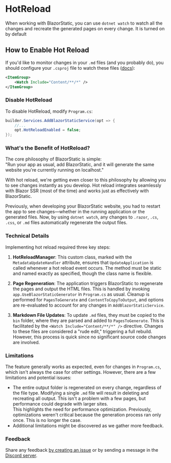 # HotReload

When working with BlazorStatic, you can use `dotnet watch` to watch all the changes and recreate the generated pages on every change. It is turned on by default   

## How to Enable Hot Reload

If you'd like to monitor changes in your `.md` files (and you probably do), you should configure your `.csproj` file  to watch these files ([docs](https://learn.microsoft.com/en-us/dotnet/core/tools/dotnet-watch#watch-additional-files)):

```xml
<ItemGroup>
    <Watch Include="Content/**/*" />
</ItemGroup>
```
### Disable HotReload

To disable HotReload, modify `Program.cs`:

```csharp
builder.Services.AddBlazorStaticService(opt => {
    //...    
    opt.HotReloadEnabled = false;
});
```

### What's the Benefit of HotReload?

The core philosophy of BlazorStatic is simple:  
"Run your app as usual, add BlazorStatic, and it will generate the same website you're currently running on localhost."

With hot reload, we're getting even closer to this philosophy by allowing you to see changes instantly as you develop. Hot reload integrates seamlessly with Blazor SSR (most of the time) and works just as effectively with BlazorStatic.

Previously, when developing your BlazorStatic website, you had to restart the app to see changes—whether in the running application or the generated files. Now, by using `dotnet watch`, any changes to `.razor`, `.cs`, `.css`, or `.md` files automatically regenerate the output files.

### Technical Details

Implementing hot reload required three key steps:

1. **HotReloadManager**: This custom class, marked with the `MetadataUpdateHandler` attribute, ensures that `UpdateApplication` is called whenever a hot reload event occurs. The method must be static and named exactly as specified, though the class name is flexible.

2. **Page Regeneration**: The application triggers BlazorStatic to regenerate the pages and output the HTML files.
This is handled by invoking `app.UseBlazorStaticGenerator` in `Program.cs` as usual. Cleanup is performed for `PagesToGenerate` and `ContentToCopyToOutput`, and options are re-evaluated to account for any changes in `AddBlazorStaticService`.

3. **Markdown File Updates**: To update `.md` files, they must be copied to the `bin` folder, where they are parsed and added to `PagesToGenerate`. This is facilitated by the `<Watch Include="Content/**/*" />` directive. Changes to these files are considered a "rude edit," triggering a full rebuild. However, this process is quick since no significant source code changes are involved.

### Limitations
The feature generally works as expected, even for changes in `Program.cs`, which isn't always the case for other settings. However, there are a few limitations and potential issues:

- The entire output folder is regenerated on every change, regardless of the file type. Modifying a single `.md` file will result in deleting and recreating all output. This isn't a problem with a few pages, but performance could degrade with larger sites.  
  This highlights the need for performance optimization. Previously, optimizations weren't critical because the generation process ran only once. This is no longer the case.
- Additional limitations might be discovered as we gather more feedback.


### Feedback

Share any feedback [by creating an issue](https://github.com/tesar-tech/BlazorStatic/issues/new) or by sending a message in the [Discord server](https://discord.gg/DsAXsMuEbx).
